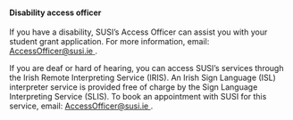 ####  Disability access officer

If you have a disability, SUSI’s Access Officer can assist you with your
student grant application. For more information, email: [
AccessOfficer@susi.ie ](mailto:AccessOfficer@susi.ie) .

If you are deaf or hard of hearing, you can access SUSI’s services through the
Irish Remote Interpreting Service (IRIS). An Irish Sign Language (ISL)
interpreter service is provided free of charge by the Sign Language
Interpreting Service (SLIS). To book an appointment with SUSI for this
service, email: [ AccessOfficer@susi.ie ](mailto:AccessOfficer@susi.ie) .

